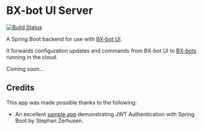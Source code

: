 # BX-bot UI Server

[![Build Status](https://travis-ci.org/gazbert/bxbot-ui-server.svg?branch=master)](https://travis-ci.org/gazbert/bxbot-ui-server)

A Spring Boot backend for use with [BX-bot UI](https://github.com/gazbert/bxbot-ui.git).

It forwards configuration updates and commands from BX-bot UI to [BX-bots](https://github.com/gazbert/bxbot.git) running in the cloud. 

Coming soon...

## Credits
This app was made possible thanks to the following:

* An excellent [sample app](https://github.com/szerhusenBC/jwt-spring-security-demo)
  demonstrating JWT Authentication with Spring Boot by Stephan Zerhusen.       
